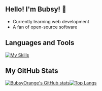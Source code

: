 ## Hello! I'm Bubsy! :wave:
- Currently learning web development
- A fan of open-source software
## Languages and Tools
[![My Skills](https://skillicons.dev/icons?i=python,lua,bash,linux,vim,neovim,git&theme=dark)](https://skillicons.dev)
## My GitHub Stats
[![BubsyOrange's GitHub stats](https://github-readme-stats.vercel.app/api?username=BubsyOrange)](https://github.com/BubsyOrange/github-readme-stats)[![Top Langs](https://github-readme-stats.vercel.app/api/top-langs/?username=BubsyOrange&layout=compact)](https://github.com/BubsyOrange/github-readme-stats)


